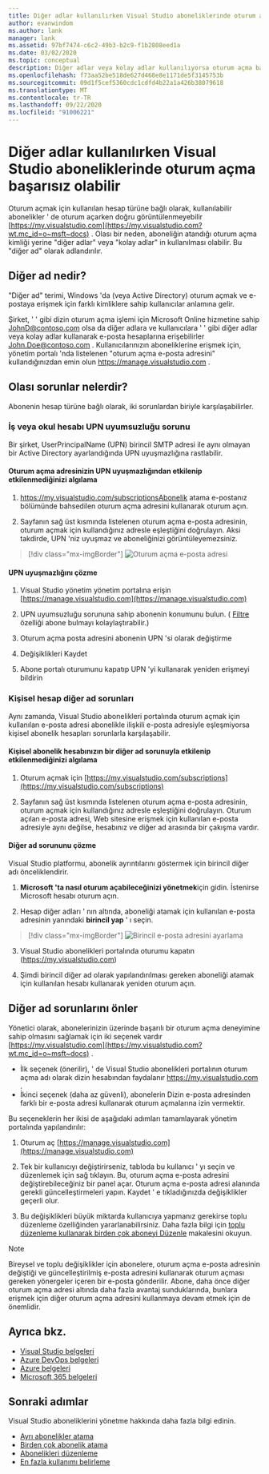 ```yaml
---
title: Diğer adlar kullanılırken Visual Studio aboneliklerinde oturum açma başarısız olabilir | Microsoft Docs
author: evanwindom
ms.author: lank
manager: lank
ms.assetid: 97bf7474-c6c2-49b3-b2c9-f1b2808eed1a
ms.date: 03/02/2020
ms.topic: conceptual
description: Diğer adlar veya kolay adlar kullanılıyorsa oturum açma başarısız olabilir
ms.openlocfilehash: f73aa52be518de627d468e8e1171de5f3145753b
ms.sourcegitcommit: 09d1f5cef5360cdc1cdfd4b22a1a426b38079618
ms.translationtype: MT
ms.contentlocale: tr-TR
ms.lasthandoff: 09/22/2020
ms.locfileid: "91006221"
---
```

# <a name="signing-into-visual-studio-subscriptions-may-fail-when-using-aliases"></a>Diğer adlar kullanılırken Visual Studio aboneliklerinde oturum açma başarısız olabilir
Oturum açmak için kullanılan hesap türüne bağlı olarak, kullanılabilir abonelikler ' de oturum açarken doğru görüntülenmeyebilir [https://my.visualstudio.com](https://my.visualstudio.com?wt.mc_id=o~msft~docs) . Olası bir neden, aboneliğin atandığı oturum açma kimliği yerine "diğer adlar" veya "kolay adlar" in kullanılması olabilir. Bu "diğer ad" olarak adlandırılır.

## <a name="what-is-aliasing"></a>Diğer ad nedir?
"Diğer ad" terimi, Windows 'da (veya Active Directory) oturum açmak ve e-postaya erişmek için farklı kimliklere sahip kullanıcılar anlamına gelir.

Şirket, ' ' gibi dizin oturum açma işlemi için Microsoft Online hizmetine sahip JohnD@contoso.com olsa da diğer adlara ve kullanıcılara ' ' gibi diğer adlar veya kolay adlar kullanarak e-posta hesaplarına erişebilirler John.Doe@contoso.com . Kullanıcılarınızın aboneliklerine erişmek için, yönetim portalı 'nda listelenen "oturum açma e-posta adresini" kullandığınızdan emin olun https://manage.visualstudio.com . 

## <a name="what-are-the-potential-issues"></a>Olası sorunlar nelerdir?

Abonenin hesap türüne bağlı olarak, iki sorunlardan biriyle karşılaşabilirler. 

### <a name="work-or-school-account-upn-mismatch-issue"></a>İş veya okul hesabı UPN uyumsuzluğu sorunu 
Bir şirket, UserPrincipalName (UPN) birincil SMTP adresi ile aynı olmayan bir Active Directory ayarlandığında UPN uyuşmazlığına rastlabilir. 

#### <a name="how-to-detect-if-your-sign-in-address-is-impacted-by-a-upn-mismatch"></a>Oturum açma adresinizin UPN uyuşmazlığından etkilenip etkilenmediğinizi algılama 

1. https://my.visualstudio.com/subscriptionsAbonelik atama e-postanız bölümünde bahsedilen oturum açma adresini kullanarak oturum açın.

2. Sayfanın sağ üst kısmında listelenen oturum açma e-posta adresinin, oturum açmak için kullandığınız adresle eşleştiğini doğrulayın.  Aksi takdirde, UPN 'niz uyuşmaz ve aboneliğinizi görüntüleyemezsiniz. 

> [!div class="mx-imgBorder"]
> ![Oturum açma e-posta adresi](_img//aliasing/sign-in-email.png "Sağ üst köşede görünen e-posta adresinin, oturum açmak için kullandığınız bir adresle eşleştiğinden emin olun.")

#### <a name="how-to-fix-a-upn-mismatch"></a>UPN uyuşmazlığını çözme

1. Visual Studio yönetim yönetim portalına erişin [https://manage.visualstudio.com](https://manage.visualstudio.com) 

2. UPN uyumsuzluğu sorununa sahip abonenin konumunu bulun. ( [Filtre](search-license.md) özelliği abone bulmayı kolaylaştırabilir.)

3. Oturum açma posta adresini abonenin UPN 'si olarak değiştirme 

0. Değişiklikleri Kaydet 

0. Abone portalı oturumunu kapatıp UPN 'yi kullanarak yeniden erişmeyi bildirin 

### <a name="personal-account-aliasing-issue"></a>Kişisel hesap diğer ad sorunları

Aynı zamanda, Visual Studio abonelikleri portalında oturum açmak için kullanılan e-posta adresi abonelikle ilişkili e-posta adresiyle eşleşmiyorsa kişisel abonelik hesapları sorunlarla karşılaşabilir. 

#### <a name="how-to-detect-if-your-personal-subscription-account-is-impacted-by-an-aliasing-issue"></a>Kişisel abonelik hesabınızın bir diğer ad sorunuyla etkilenip etkilenmediğinizi algılama

1. Oturum açmak için [https://my.visualstudio.com/subscriptions](https://my.visualstudio.com/subscriptions)

0. Sayfanın sağ üst kısmında listelenen oturum açma e-posta adresinin, oturum açmak için kullandığınız adresle eşleştiğini doğrulayın.  Oturum açılan e-posta adresi, Web sitesine erişmek için kullanılan e-posta adresiyle aynı değilse, hesabınız ve diğer ad arasında bir çakışma vardır.

#### <a name="how-to-fix-an-alias-issue"></a>Diğer ad sorununu çözme

Visual Studio platformu, abonelik ayrıntılarını göstermek için birincil diğer adı önceliklendirir. 

1. **Microsoft 'ta nasıl oturum açabileceğinizi yönetmek**için gidin. İstenirse Microsoft hesabı oturum açın. 

2. Hesap diğer adları ' nın altında, aboneliği atamak için kullanılan e-posta adresinin yanındaki **birincil yap** ' ı seçin. 

> [!div class="mx-imgBorder"]
> ![Birincil e-posta adresini ayarlama](_img//aliasing/account-aliases.png "Abonelikleriniz için birincil diğer ad seçmek üzere birincil yap bağlantısını kullanın.")

3. Visual Studio abonelikleri portalında oturumu kapatın (https://my.visualstudio.com) 

4. Şimdi birincil diğer ad olarak yapılandırılması gereken aboneliği atamak için kullanılan hesabı kullanarak yeniden oturum açın. 

## <a name="preventing-aliasing-issues"></a>Diğer ad sorunlarını önler

Yönetici olarak, abonelerinizin üzerinde başarılı bir oturum açma deneyimine sahip olmasını sağlamak için iki seçenek vardır [https://my.visualstudio.com](https://my.visualstudio.com?wt.mc_id=o~msft~docs) .
- İlk seçenek (önerilir), ' de Visual Studio abonelikleri portalının oturum açma adı olarak dizin hesabından faydalanır https://my.visualstudio.com .  
- İkinci seçenek (daha az güvenli), abonelerin Dizin e-posta adresinden farklı bir e-posta adresi kullanarak oturum açmalarına izin vermektir.

Bu seçeneklerin her ikisi de aşağıdaki adımları tamamlayarak yönetim portalında yapılandırılır:  
1. Oturum aç [https://manage.visualstudio.com](https://manage.visualstudio.com) 

0. Tek bir kullanıcıyı değiştirirseniz, tabloda bu kullanıcı ' yı seçin ve düzenlemek için sağ tıklayın. Bu, oturum açma e-posta adresini değiştirebileceğiniz bir panel açar. Oturum açma e-posta adresi alanında gerekli güncelleştirmeleri yapın. Kaydet ' e tıkladığınızda değişiklikler geçerli olur.  

0. Bu değişiklikleri büyük miktarda kullanıcıya yapmanız gerekirse toplu düzenleme özelliğinden yararlanabilirsiniz. Daha fazla bilgi için [toplu düzenleme kullanarak birden çok aboneyi Düzenle](./edit-license.md#edit-multiple-subscribers-using-bulk-edit) makalesini okuyun.

> [!NOTE]
> Bireysel ve toplu değişiklikler için abonelere, oturum açma e-posta adresinin değiştiği ve güncelleştirilmiş e-posta adresini kullanarak oturum açması gereken yönergeler içeren bir e-posta gönderilir. Abone, daha önce diğer oturum açma adresi altında daha fazla avantaj sunduklarında, bunlara erişmek için diğer oturum açma adresini kullanmaya devam etmek için de önemlidir.  

## <a name="see-also"></a>Ayrıca bkz.
- [Visual Studio belgeleri](/visualstudio/)
- [Azure DevOps belgeleri](/azure/devops/)
- [Azure belgeleri](/azure/)
- [Microsoft 365 belgeleri](/microsoft-365/)


## <a name="next-steps"></a>Sonraki adımlar
Visual Studio aboneliklerini yönetme hakkında daha fazla bilgi edinin.
- [Ayrı abonelikler atama](assign-license.md)
- [Birden çok abonelik atama](assign-license-bulk.md)
- [Abonelikleri düzenleme](edit-license.md)
- [En fazla kullanımı belirleme](maximum-usage.md)